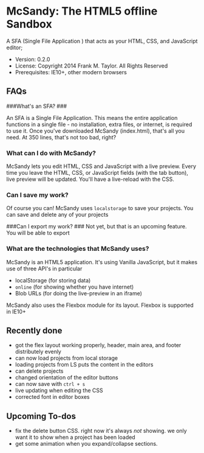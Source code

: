 # McSandy: The HTML5 offline Sandbox #

A SFA (Single File Application ) that acts as your HTML, CSS, and JavaScript editor;

 * Version: 0.2.0
 * License: Copyright 2014 Frank M. Taylor. All Rights Reserved
 * Prerequisites: IE10+, other modern browsers

## FAQs ##
###What's an SFA? ###

An SFA is a Single File Application. This means the entire application functions in a single file - no installation, extra files, or internet, is required to use it. Once you've downloaded McSandy (index.html), that's all you need. At 350 lines, that's not too bad, right?

### What can I do with McSandy? ###
McSandy lets you edit HTML, CSS and JavaScript with a live preview. Every time you leave the HTML, CSS, or JavaScript fields (with the tab button), live preview will be updated. You'll have a live-reload with the CSS. 

### Can I save my work? ###
Of course you can! McSandy uses `localstorage` to save your projects. You can save and delete any of your projects

###Can I export my work? ###
Not yet, but that is an upcoming feature. You will be able to export 
  
### What are the technologies that McSandy uses? ###
McSandy is an HTML5 application. It's using Vanilla JavaScript, but it makes use of three API's in particular
 + localStorage (for storing data)
 + `online` (for showing whether you have internet)
 + Blob URLs (for doing the live-preview in an iframe)

McSandy also uses the Flexbox module for its layout. Flexbox is supported in IE10+ 


## Recently done ##
 + got the flex layout working properly, header, main area, and footer distributely evenly
 + can now load projects from local storage
 + loading projects from LS puts the content in the editors
 + can delete projects
 + changed orientation of the editor buttons
 + can now save with `ctrl + s`
 + live updating when editing the CSS
 + corrected font in editor boxes

## Upcoming To-dos ##
 + fix the delete button CSS. right now it's always *not* showing. we only want it to show when a project has been loaded
 + get some animation when you expand/collapse sections. 



 



	       

